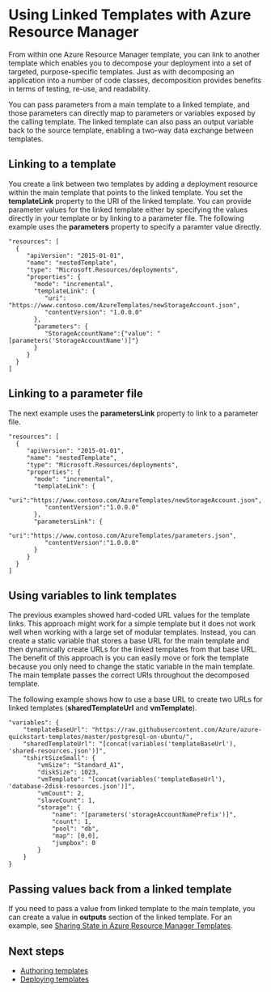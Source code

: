 ﻿<properties
   pageTitle="Using Linked Templates with Azure Resource Manager"
   description="Describes how to use linked templates in an Azure Resource Manager template to create a modular template solution. Shows how to pass parameters values, specify a parameter file, and dynamically created URLs."
   services="na"
   documentationCenter="na"
   authors="tfitzmac"
   manager="wpickett"
   editor=""/>

<tags
   ms.service="azure-resource-manager"
   ms.devlang="na"
   ms.topic="article"
   ms.tgt_pltfrm="na"
   ms.workload="na"
   ms.date="07/15/2015"
   ms.author="tomfitz"/>

# Using Linked Templates with Azure Resource Manager

From within one Azure Resource Manager template, you can link to another template which enables you to decompose your deployment into a set of targeted, purpose-specific templates. Just as with decomposing an application 
into a number of code classes, decomposition provides benefits in terms of testing, re-use, and readability.  

You can pass parameters from a main template to a linked template, and those parameters can directly map to parameters or variables exposed by the calling template. The linked template can also pass an output variable back 
to the source template, enabling a two-way data exchange between templates.

## Linking to a template

You create a link between two templates by adding a deployment resource within the main template that points to the linked template. You set the **templateLink** property to the URI of the linked template. You can 
provide parameter values for the linked template either by specifying the values directly in your template or by 
linking to a parameter file. The following example uses the **parameters** property to specify a paramter value directly.

    "resources": [ 
      { 
         "apiVersion": "2015-01-01", 
         "name": "nestedTemplate", 
         "type": "Microsoft.Resources/deployments", 
         "properties": { 
           "mode": "incremental", 
           "templateLink": {
              "uri": "https://www.contoso.com/AzureTemplates/newStorageAccount.json",
              "contentVersion": "1.0.0.0"
           }, 
           "parameters": { 
              "StorageAccountName":{"value": "[parameters('StorageAccountName')]"} 
           } 
         } 
      } 
    ] 

## Linking to a parameter file

The next example uses the **parametersLink** property to link to a parameter file.

    "resources": [ 
      { 
         "apiVersion": "2015-01-01", 
         "name": "nestedTemplate", 
         "type": "Microsoft.Resources/deployments", 
         "properties": { 
           "mode": "incremental", 
           "templateLink": {
              "uri":"https://www.contoso.com/AzureTemplates/newStorageAccount.json",
              "contentVersion":"1.0.0.0"
           }, 
           "parametersLink": { 
              "uri":"https://www.contoso.com/AzureTemplates/parameters.json",
              "contentVersion":"1.0.0.0"
           } 
         } 
      } 
    ] 

## Using variables to link templates

The previous examples showed hard-coded URL values for the template links. This approach might work for a simple template but it does not work well when working with a large set of modular templates. Instead, you can create a static variable that stores a base URL 
for the main template and then dynamically create URLs for the linked templates from that base URL. The benefit of this approach is you can 
easily move or fork the template because you only need to change the static variable in the main template. The main template passes the correct URIs throughout the decomposed template.

The following example shows how to use a base URL to create two URLs for linked templates (**sharedTemplateUrl** and **vmTemplate**). 

    "variables": {
        "templateBaseUrl": "https://raw.githubusercontent.com/Azure/azure-quickstart-templates/master/postgresql-on-ubuntu/",
        "sharedTemplateUrl": "[concat(variables('templateBaseUrl'), 'shared-resources.json')]",
        "tshirtSizeSmall": {
            "vmSize": "Standard_A1",
            "diskSize": 1023,
            "vmTemplate": "[concat(variables('templateBaseUrl'), 'database-2disk-resources.json')]",
            "vmCount": 2,
            "slaveCount": 1,
            "storage": {
                "name": "[parameters('storageAccountNamePrefix')]",
                "count": 1,
                "pool": "db",
                "map": [0,0],
                "jumpbox": 0
            }
        }
    }

## Passing values back from a linked template

If you need to pass a value from linked template to the main template, you can create a value in **outputs** section of the linked template. For an example, see 
[Sharing State in Azure Resource Manager Templates](best-practices-resource-manager-state.md).

## Next steps
- [Authoring templates](./resource-group-authoring-templates.md)
- [Deploying templates](azure-portal/resource-group-template-deploy.md)
